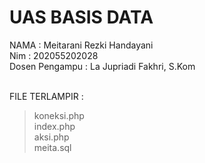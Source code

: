 # UAS BASIS DATA <br>
NAMA : Meitarani Rezki Handayani <br>
Nim : 202055202028 <br>
Dosen Pengampu : La Jupriadi Fakhri, S.Kom <br> <br>

FILE TERLAMPIR :
>koneksi.php <br>
>index.php <br>
>aksi.php <br>
>meita.sql <br>
